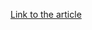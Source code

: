 [Link to the article](https://blogs.blackberry.com/en/2021/10/drawing-a-dragon-connecting-the-dots-to-find-apt41)
